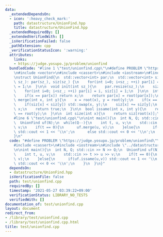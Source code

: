 ```yaml
---
data:
  _extendedDependsOn:
  - icon: ':heavy_check_mark:'
    path: datastructure/UnionFind.hpp
    title: datastructure/UnionFind.hpp
  _extendedRequiredBy: []
  _extendedVerifiedWith: []
  _isVerificationFailed: false
  _pathExtension: cpp
  _verificationStatusIcon: ':warning:'
  attributes:
    links:
    - https://judge.yosupo.jp/problem/unionfind
  bundledCode: "#line 1 \"test/unionfind.cpp\"\n#define PROBLEM \"https://judge.yosupo.jp/problem/unionfind\"\
    \n#include <vector>\n#include <cassert>\n#include <iostream>\n#line 4 \"datastructure/UnionFind.hpp\"\
    \nstruct UnionFind{\n  std::vector<int> par;\n  std::vector<int> siz;\n\n  UnionFind(int\
    \ sz_): par(sz_), siz(sz_) {\n    for(int i=0; i<sz_; ++i) par[i] = i, siz[i]\
    \ = 1;\n  }\n\n  void init(int sz_){\n    par.resize(sz_);\n    siz.resize(sz_);\n\
    \    for(int i=0; i<sz_; ++i) par[i] = i, siz[i] = 1;\n  }\n\n  int root(int x){\n\
    \    if(x == par[x]) return x;\n    return par[x] = root(par[x]);\n  }\n\n  bool\
    \ merge(int x, int y){\n    x = root(x), y = root(y);\n    if(x == y) return false;\n\
    \    if(siz[x] < siz[y]) std::swap(x, y);\n    siz[x] += siz[y];\n    par[y] =\
    \ x;\n    return true;\n  }\n\n  bool issame(int x, int y){\n    return root(x)\
    \ == root(y);\n  }\n\n  int size(int x){\n    return siz[root(x)];\n  }\n};\n\
    #line 6 \"test/unionfind.cpp\"\n\nint main(){\n  int N, Q; std::cin >> N >> Q;\n\
    \  UnionFind uf(N);\n  while(Q--){\n    int t, u, v;\n    std::cin >> t >> u >>\
    \ v;\n    if(t == 0){\n      uf.merge(u, v);\n    }else{\n      if(uf.issame(u,v))\
    \ std::cout << 1 << '\\n';\n      else std::cout << 0 << '\\n';\n    }\n  }\n\
    }\n"
  code: "#define PROBLEM \"https://judge.yosupo.jp/problem/unionfind\"\n#include <vector>\n\
    #include <cassert>\n#include <iostream>\n#include \"../datastructure/UnionFind.hpp\"\
    \n\nint main(){\n  int N, Q; std::cin >> N >> Q;\n  UnionFind uf(N);\n  while(Q--){\n\
    \    int t, u, v;\n    std::cin >> t >> u >> v;\n    if(t == 0){\n      uf.merge(u,\
    \ v);\n    }else{\n      if(uf.issame(u,v)) std::cout << 1 << '\\n';\n      else\
    \ std::cout << 0 << '\\n';\n    }\n  }\n}"
  dependsOn:
  - datastructure/UnionFind.hpp
  isVerificationFile: false
  path: test/unionfind.cpp
  requiredBy: []
  timestamp: '2021-05-27 03:39:22+09:00'
  verificationStatus: LIBRARY_NO_TESTS
  verifiedWith: []
documentation_of: test/unionfind.cpp
layout: document
redirect_from:
- /library/test/unionfind.cpp
- /library/test/unionfind.cpp.html
title: test/unionfind.cpp
---
```

